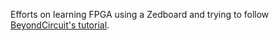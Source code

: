 Efforts on learning FPGA using a Zedboard and trying to follow [BeyondCircuit's tutorial](https://www.beyond-circuits.com/wordpress/tutorial/).
